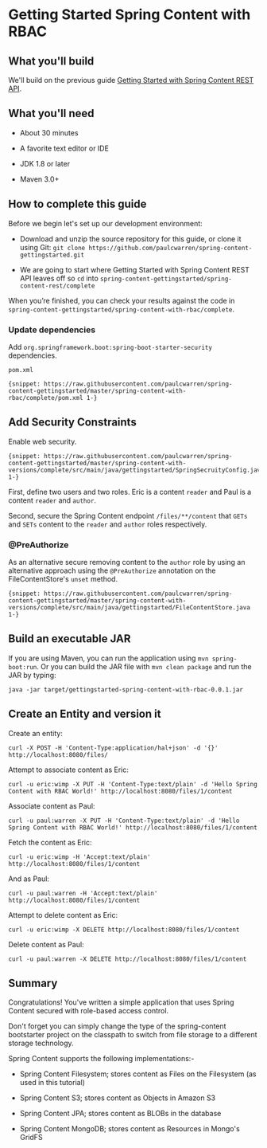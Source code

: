 # Getting Started Spring Content with RBAC

## What you'll build

We'll build on the previous guide [Getting Started with Spring Content REST API](spring-content-rest-docs.md).

## What you'll need

- About 30 minutes

- A favorite text editor or IDE

- JDK 1.8 or later

- Maven 3.0+

## How to complete this guide

Before we begin let's set up our development environment:

- Download and unzip the source repository for this guide, or clone it
using Git: `git clone https://github.com/paulcwarren/spring-content-gettingstarted.git`

- We are going to start where Getting Started with Spring Content REST API leaves off so
 `cd` into `spring-content-gettingstarted/spring-content-rest/complete`

When you’re finished, you can check your results against the code in
`spring-content-gettingstarted/spring-content-with-rbac/complete`.

### Update dependencies

Add `org.springframework.boot:spring-boot-starter-security` dependencies.

`pom.xml`

```
{snippet: https://raw.githubusercontent.com/paulcwarren/spring-content-gettingstarted/master/spring-content-with-rbac/complete/pom.xml 1-}
```
## Add Security Constraints

Enable web security.

```
{snippet: https://raw.githubusercontent.com/paulcwarren/spring-content-gettingstarted/master/spring-content-with-versions/complete/src/main/java/gettingstarted/SpringSecruityConfig.java 1-}
```

First, define two users and two roles.  Eric is a content `reader` and Paul is a content `reader` and `author`.

Second, secure the Spring Content endpoint `/files/**/content` that `GETs` and `SETs` content to the `reader` and `author` roles respectively.

### @PreAuthorize 

As an alternative secure removing content to the `author` role by using an alternative approach using the `@PreAuthorize` annotation on the FileContentStore's `unset` method.

```
{snippet: https://raw.githubusercontent.com/paulcwarren/spring-content-gettingstarted/master/spring-content-with-versions/complete/src/main/java/gettingstarted/FileContentStore.java 1-}
```

## Build an executable JAR

If you are using Maven, you can run the application using `mvn spring-boot:run`.
Or you can build the JAR file with `mvn clean package` and run the JAR
by typing:

`java -jar target/gettingstarted-spring-content-with-rbac-0.0.1.jar`

## Create an Entity and version it

Create an entity:

`curl -X POST -H 'Content-Type:application/hal+json' -d '{}' http://localhost:8080/files/`

Attempt to associate content as Eric:

`curl -u eric:wimp -X PUT -H 'Content-Type:text/plain' -d 'Hello Spring Content with RBAC World!' http://localhost:8080/files/1/content`

Associate content as Paul:

`curl -u paul:warren -X PUT -H 'Content-Type:text/plain' -d 'Hello Spring Content with RBAC World!' http://localhost:8080/files/1/content`

Fetch the content as Eric:

`curl -u eric:wimp -H 'Accept:text/plain' http://localhost:8080/files/1/content`
 
And as Paul:

`curl -u paul:warren -H 'Accept:text/plain' http://localhost:8080/files/1/content`

Attempt to delete content as Eric:

`curl -u eric:wimp -X DELETE http://localhost:8080/files/1/content`

Delete content as Paul:

`curl -u paul:warren -X DELETE http://localhost:8080/files/1/content`

## Summary

Congratulations!  You've written a simple application that uses Spring
Content secured with role-based access control.

Don't forget you can simply change the type of the spring-content bootstarter
project on the classpath to switch from file storage to a different
storage technology.  

Spring Content supports the following implementations:-

- Spring Content Filesystem; stores content as Files on the Filesystem
(as used in this tutorial)

- Spring Content S3; stores content as Objects in Amazon S3

- Spring Content JPA; stores content as BLOBs in the database

- Spring Content MongoDB; stores content as Resources in Mongo's GridFS
